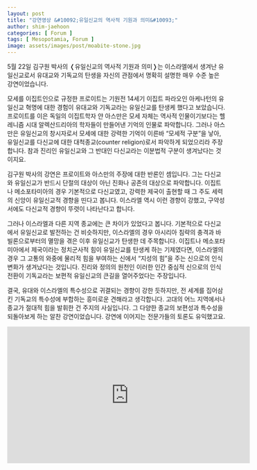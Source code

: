 ```yaml
---
layout: post
title: "강연영상 &#10092;유일신교의 역사적 기원과 의미&#10093;"
author: shim-jaehoon
categories: [ Forum ]
tags: [ Mesopotamia, Forum ] 
image: assets/images/post/moabite-stone.jpg
---
```


5월 22일 김구원 박사의 &#10092;유일신교의 역사적 기원과 의미&#10093;는 이스라엘에서 생겨난 유일신교로서 유대교와 기독교의 탄생을 자신의 관점에서 명확히 설명한 매우 수준 높은 강연이었습니다.

모세를 이집트인으로 규정한 프로이트는 기원전 14세기 이집트 파라오인 아케나턴의 유일신교 혁명에 대한 경험이 유대교와 기독교라는 유일신교를 탄생케 했다고 보았습니다. 프로이트를 이은 독일의 이집트학자 얀 아스만은 모세 자체는 역사적 인물이기보다는 헬레니즘 시대 알렉산드리아의 학자들이 만들어낸 기억의 인물로 파악합니다. 그러나 아스만은 유일신교의 창시자로서 모세에 대한 강력한 기억이 이른바 “모세적 구분”을 낳아, 유일신교를 다신교에 대한 대척종교(counter religion)로서 파악하게 되었으리라 주장합니다. 참과 진리인 유일신교와 그 반대인 다신교라는 이분법적 구분이 생겨났다는 것이지요.

김구원 박사의 강연은 프로이트와 아스만의 주장에 대한 반론인 셈입니다. 그는 다신교와 유일신교가 반드시 단절의 대상이 아닌 진화나 공존의 대상으로 파악합니다. 이집트나 메소포타미아의 경우 기본적으로 다신교였고, 강력한 제국이 출현할 때 그 주도 세력의 신앙이 유일신교적 경향을 띤다고 봅니다. 이스라엘 역시 이런 경향이 강했고, 구약성서에도 다신교적 경향이 뚜렷이 나타난다고 합니다.

그러나 이스라엘과 다른 지역 종교에는 큰 차이가 있었다고 봅니다. 기본적으로 다신교에서 유일신교로 발전하는 건 비슷하지만, 이스라엘의 경우 아시리아 침략의 충격과 바빌론으로부터의 멸망을 겪은 이후 유일신교가 탄생한 데 주목합니다. 이집트나 메소포타미아에서 제국이라는 정치군사적 힘이 유일신교를 탄생케 하는 기제였다면, 이스라엘의 경우 그 고통의 와중에 물리적 힘을 부여하는 신에서 “지성의 힘”을 주는 신으로의 인식 변화가 생겨났다는 것입니다. 진리와 정의의 원천인 이러한 인간 중심적 신으로의 인식 전환이 기독교라는 보편적 유일신교의 큰길을 열어주었다는 주장입니다.

결국, 유대와 이스라엘의 특수성으로 귀결되는 경향이 강한 듯하지만, 전 세계를 집어삼킨 기독교의 특수성에 부합하는 흥미로운 견해라고 생각합니다. 고대의 어느 지역에서나 종교가 절대적 힘을 발휘한 건 주지의 사실입니다. 그 다양한 종교의 보편성과 특수성을 되돌아보게 하는 알찬 강연이었습니다. 강연에 이어지는 전문가들의 토론도 유익했고요.

<iframe width="560" height="315" src="https://www.youtube.com/embed/9QLTWB12R4g" title="YouTube video player" frameborder="0" allow="accelerometer; autoplay; clipboard-write; encrypted-media; gyroscope; picture-in-picture" allowfullscreen></iframe>
